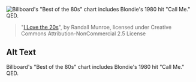 ![Billboard's "Best of the 80s" chart includes Blondie's 1980 hit "Call Me." QED.](https://imgs.xkcd.com/comics/i_love_the_20s.png)
> "[I Love the 20s](https://xkcd.com/2249/)", by Randall Munroe, licensed under Creative Commons Attribution-NonCommercial 2.5 License

## Alt Text
Billboard's "Best of the 80s" chart includes Blondie's 1980 hit "Call Me." QED.

